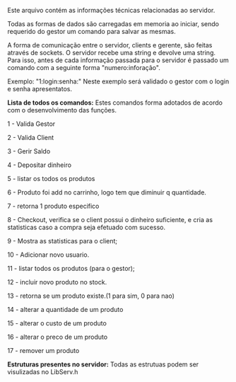 Este arquivo contém as informações técnicas relacionadas ao servidor.

Todas as formas de dados são carregadas em memoria ao iniciar, sendo requerido do gestor um comando para salvar as mesmas.


A forma de comunicação entre o servidor, clients e gerente, são feitas através de sockets. O servidor recebe uma string e devolve uma string. Para isso, antes de cada informação passada para o servidor é passado um comando com a seguinte forma "numero:inforação".

Exemplo: "1:login:senha:" 
Neste exemplo será validado o gestor com o login e senha apresentatos.

**Lista de todos os comandos:** Estes comandos forma adotados de acordo com o desenvolvimento das funções.

1 - Valida Gestor

2 - Valida Client

3 - Gerir Saldo

4 - Depositar dinheiro

5 - listar os todos os produtos

6 - Produto foi add no carrinho, logo tem que diminuir q quantidade.

7 - retorna 1 produto especifico

8 - Checkout, verifica se o client possui o dinheiro suficiente, e cria as statisticas caso a compra seja efetuado com sucesso.

9 - Mostra as statisticas para o client;

10 - Adicionar novo usuario.

11 - listar todos os produtos (para o gestor);

12 - incluir novo produto no stock.

13 - retorna se um produto existe.(1 para sim, 0 para nao)

14 - alterar a quantidade de um produto

15 - alterar o custo de um produto

16 - alterar o preco de um produto

17 - remover um produto

**Estruturas presentes no servidor:** Todas as estrutuas podem ser visulizadas no LibServ.h



